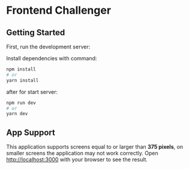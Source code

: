 # Frontend Challenger

## Getting Started

First, run the development server:

Install dependencies with command:

```bash
npm install
# or
yarn install
```

after for start server:

```bash
npm run dev
# or
yarn dev
```

## App Support

This application supports screens equal to or larger than **375 pixels**, on smaller screens the application may not work correctly.
Open [http://localhost:3000](http://localhost:3000) with your browser to see the result.
